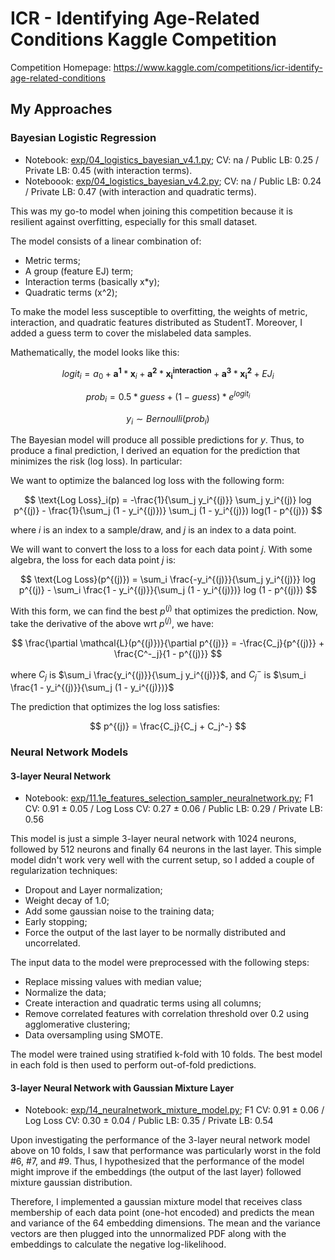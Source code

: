 # ICR - Identifying Age-Related Conditions Kaggle Competition

Competition Homepage: https://www.kaggle.com/competitions/icr-identify-age-related-conditions

## My Approaches
### Bayesian Logistic Regression

* Notebook: [exp/04_logistics_bayesian_v4.1.py](https://github.com/beekill95/age_related_conditions/blob/main/exp/04_logistics_bayesian_v4.1.py);
CV: na / Public LB: 0.25 / Private LB: 0.45 (with interaction terms).
* Noteboook: [exp/04_logistics_bayesian_v4.2.py](https://github.com/beekill95/age_related_conditions/blob/main/exp/04_logistics_bayesian_v4.2.py);
CV: na / Public LB: 0.24 / Private LB: 0.47 (with interaction and quadratic terms).

This was my go-to model when joining this competition
because it is resilient against overfitting,
especially for this small dataset.

The model consists of a linear combination of:

* Metric terms;
* A group (feature EJ) term;
* Interaction terms (basically x*y);
* Quadratic terms (x^2);

To make the model less susceptible to overfitting,
the weights of metric, interaction, and quadratic features distributed as StudentT.
Moreover, I added a guess term to cover the mislabeled data samples.

Mathematically, the model looks like this:

$$
logit_i = a_0 + \mathbf{a^1} * \mathbf{x}_i + \mathbf{a^2} * \mathbf{x_i^{interaction}} + \mathbf{a^3} * \mathbf{x_i^2} + EJ_i
$$

$$prob_i = 0.5*guess + (1 - guess)*e^{logit_i}$$

$$y_i \sim Bernoulli(prob_i)$$

The Bayesian model will produce all possible predictions for $y$.
Thus, to produce a final prediction,
I derived an equation for the prediction that minimizes the risk (log loss).
In particular:

We want to optimize the balanced log loss with the following form:

$$
\text{Log Loss}_i(p) = -\frac{1}{\sum_j y_i^{(j)}} \sum_j y_i^{(j)} log p^{(j)} - \frac{1}{\sum_j (1 - y_i^{(j)})} \sum_j (1 - y_i^{(j)}) log(1 - p^{(j)})
$$

where $i$ is an index to a sample/draw,
and $j$ is an index to a data point.

We will want to convert the loss to a loss for each data point $j$.
With some algebra,
the loss for each data point $j$ is:

$$
\text{Log Loss}(p^{(j)}) = \sum_i \frac{-y_i^{(j)}}{\sum_j y_i^{(j)}} log p^{(j)} - \sum_i \frac{1 - y_i^{(j)}}{\sum_j (1 - y_i^{(j)})} log (1 - p^{(j)})
$$

With this form,
we can find the best $p^{(j)}$ that optimizes the prediction.
Now, take the derivative of the above wrt $p^{(j)}$,
we have:

$$
\frac{\partial \mathcal{L}(p^{(j)})}{\partial p^{(j)}} = -\frac{C_j}{p^{(j)}} + \frac{C^-_j}{1 - p^{(j)}}
$$

where $C_j$ is $\sum_i \frac{y_i^{(j)}}{\sum_j y_i^{(j)}}$,
and $C_j^-$ is $\sum_i \frac{1 - y_i^{(j)}}{\sum_j (1 - y_i^{(j)})}$

The prediction that optimizes the log loss satisfies:

$$
p^{(j)} = \frac{C_j}{C_j + C_j^-}
$$

### Neural Network Models
#### 3-layer Neural Network

* Notebook: [exp/11.1e_features_selection_sampler_neuralnetwork.py](https://github.com/beekill95/age_related_conditions/blob/main/exp/11.1e_features_selection_sampler_neuralnetwork.py);
F1 CV: 0.91 ± 0.05 / Log Loss CV: 0.27 ± 0.06 / Public LB: 0.29 / Private LB: 0.56

This model is just a simple 3-layer neural network with 1024 neurons, followed by 512 neurons and finally 64 neurons in the last layer.
This simple model didn't work very well with the current setup,
so I added a couple of regularization techniques:

* Dropout and Layer normalization;
* Weight decay of 1.0;
* Add some gaussian noise to the training data;
* Early stopping;
* Force the output of the last layer to be normally distributed and uncorrelated.

The input data to the model were preprocessed with the following steps:

* Replace missing values with median value;
* Normalize the data;
* Create interaction and quadratic terms using all columns;
* Remove correlated features with correlation threshold over 0.2 using agglomerative clustering;
* Data oversampling using SMOTE.

The model were trained using stratified k-fold with 10 folds.
The best model in each fold is then used to perform out-of-fold predictions.

#### 3-layer Neural Network with Gaussian Mixture Layer

* Notebook: [exp/14_neuralnetwork_mixture_model.py](https://github.com/beekill95/age_related_conditions/blob/main/exp/14_neuralnetwork_mixture_model.py);
F1 CV: 0.91 ± 0.06 / Log Loss CV: 0.30 ± 0.04 / Public LB: 0.35 / Private LB: 0.54

Upon investigating the performance of the 3-layer neural network model above on 10 folds,
I saw that performance was particularly worst in the fold #6, #7, and #9.
Thus, I hypothesized that the performance of the model might improve
if the embeddings (the output of the last layer) followed mixture gaussian distribution.

Therefore, I implemented a gaussian mixture model that receives class membership of each data point (one-hot encoded)
and predicts the mean and variance of the 64 embedding dimensions.
The mean and the variance vectors are then plugged into the unnormalized PDF along with the embeddings to calculate
the negative log-likelihood.
